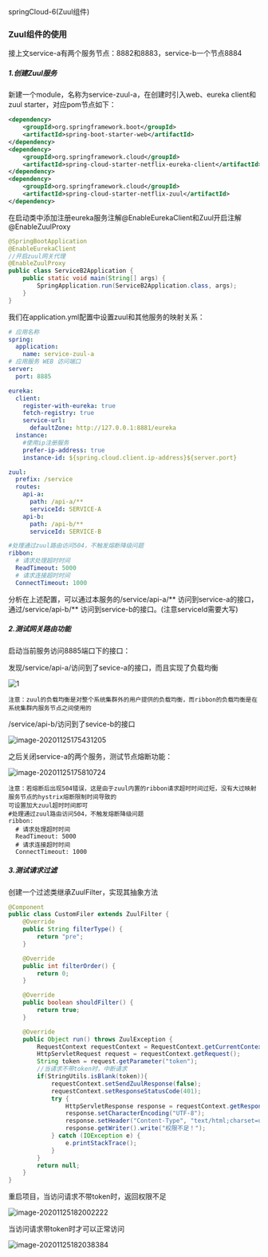 springCloud-6(Zuul组件)

### Zuul组件的使用

接上文service-a有两个服务节点：8882和8883，service-b一个节点8884

##### 1.创建Zuul服务

新建一个module，名称为service-zuul-a，在创建时引入web、eureka client和zuul starter，对应pom节点如下：

```xml
<dependency>
    <groupId>org.springframework.boot</groupId>
    <artifactId>spring-boot-starter-web</artifactId>
</dependency>
<dependency>
    <groupId>org.springframework.cloud</groupId>
    <artifactId>spring-cloud-starter-netflix-eureka-client</artifactId>
</dependency>
<dependency>
    <groupId>org.springframework.cloud</groupId>
    <artifactId>spring-cloud-starter-netflix-zuul</artifactId>
</dependency>
```

在启动类中添加注册eureka服务注解@EnableEurekaClient和Zuul开启注解@EnableZuulProxy

```java
@SpringBootApplication
@EnableEurekaClient
//开启zuul网关代理
@EnableZuulProxy
public class ServiceB2Application {
    public static void main(String[] args) {
        SpringApplication.run(ServiceB2Application.class, args);
    }
}
```

我们在application.yml配置中设置zuul和其他服务的映射关系：

```yml
# 应用名称
spring:
  application:
    name: service-zuul-a
# 应用服务 WEB 访问端口
server:
  port: 8885

eureka:
  client:
    register-with-eureka: true
    fetch-registry: true
    service-url:
      defaultZone: http://127.0.0.1:8881/eureka
  instance:
    #使用ip注册服务
    prefer-ip-address: true
    instance-id: ${spring.cloud.client.ip-address}${server.port}

zuul:
  prefix: /service
  routes:
    api-a:
      path: /api-a/**
      serviceId: SERVICE-A
    api-b:
      path: /api-b/**
      serviceId: SERVICE-B

#处理通过zuul路由访问504，不触发熔断降级问题
ribbon:
  # 请求处理超时时间
  ReadTimeout: 5000
  # 请求连接超时时间
  ConnectTimeout: 1000
```

分析在上述配置，可以通过本服务的/service/api-a/** 访问到service-a的接口，通过/service/api-b/** 访问到service-b的接口。(注意serviceId需要大写)

##### 2.测试网关路由功能

启动当前服务访问8885端口下的接口：

发现/service/api-a/访问到了sevice-a的接口，而且实现了负载均衡

![1](https://alex-img-1253982387.cos.ap-nanjing.myqcloud.com/Typora/20201125175017.gif)

```
注意：zuul的负载均衡是对整个系统集群外的用户提供的负载均衡，而ribbon的负载均衡是在系统集群内服务节点之间使用的
```

/service/api-b/访问到了sevice-b的接口

![image-20201125175431205](https://alex-img-1253982387.cos.ap-nanjing.myqcloud.com/Typora/20201125175431.png)

之后关闭service-a的两个服务，测试节点熔断功能：

![image-20201125175810724](https://alex-img-1253982387.cos.ap-nanjing.myqcloud.com/Typora/20201125175810.png)

```
注意：若熔断后出现504错误，这是由于zuul内置的ribbon请求超时时间过短，没有大过映射服务节点的hystrix熔断限制时间导致的
可设置加大zuul超时时间即可
#处理通过zuul路由访问504，不触发熔断降级问题
ribbon:
  # 请求处理超时时间
  ReadTimeout: 5000
  # 请求连接超时时间
  ConnectTimeout: 1000
```

##### 3.测试请求过滤

创建一个过滤类继承ZuulFilter，实现其抽象方法

```java
@Component
public class CustomFiler extends ZuulFilter {
    @Override
    public String filterType() {
        return "pre";
    }

    @Override
    public int filterOrder() {
        return 0;
    }

    @Override
    public boolean shouldFilter() {
        return true;
    }

    @Override
    public Object run() throws ZuulException {
        RequestContext requestContext = RequestContext.getCurrentContext();
        HttpServletRequest request = requestContext.getRequest();
        String token = request.getParameter("token");
        //当请求不带token时，中断请求
        if(StringUtils.isBlank(token)){
            requestContext.setSendZuulResponse(false);
            requestContext.setResponseStatusCode(401);
            try {
                HttpServletResponse response = requestContext.getResponse();
                response.setCharacterEncoding("UTF-8");
                response.setHeader("Content-Type", "text/html;charset=utf-8");
                response.getWriter().write("权限不足！");
            } catch (IOException e) {
                e.printStackTrace();
            }
        }
        return null;
    }
}
```

重启项目，当访问请求不带token时，返回权限不足

![image-20201125182002222](https://alex-img-1253982387.cos.ap-nanjing.myqcloud.com/Typora/20201125182002.png)

当访问请求带token时才可以正常访问

![image-20201125182038384](https://alex-img-1253982387.cos.ap-nanjing.myqcloud.com/Typora/20201125182038.png)